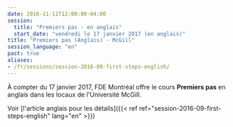 ```yaml
---
date: 2016-11-11T12:00:00-04:00
session:
  title: "Premiers pas - en anglais"
  start_date: "vendredi le 17 janvier 2017 (en anglais)"
title: "Premiers pas (Anglais) - McGill"
session_language: "en"
past: true
aliases:
- /fr/sessions/session-2016-09-first-steps-english/
---
```


À compter du 17 janvier 2017, FDE Montréal offre le cours **Premiers pas** en
anglais dans les locaux de l'Université McGill.

Voir [l'article anglais pour les détails]({{< ref ref="session-2016-09-first-steps-english" lang="en" >}})
